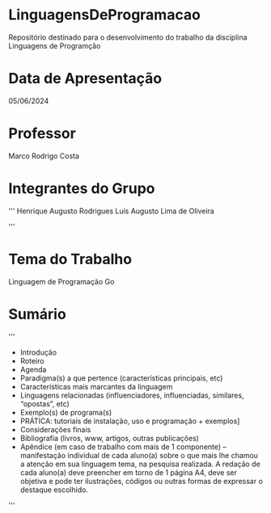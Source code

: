 # LinguagensDeProgramacao
Repositório destinado para o desenvolvimento do trabalho da disciplina Linguagens de Programção

# Data de Apresentação
05/06/2024

# Professor
Marco Rodrigo Costa

# Integrantes do Grupo
'''
Henrique Augusto Rodrigues
Luís Augusto Lima de Oliveira

'''
# Tema do Trabalho
Linguagem de Programação Go

# Sumário
'''
- Introdução
- Roteiro
- Agenda
- Paradigma(s) a que pertence (características principais, etc)
- Características mais marcantes da linguagem
- Linguagens relacionadas (influenciadores, influenciadas, similares, “opostas”, etc)
- Exemplo(s) de programa(s)
- PRÁTICA: tutoriais de instalação, uso e programação + exemplos]
- Considerações finais
- Bibliografia (livros, www, artigos, outras publicações)
- Apêndice (em caso de trabalho com mais de 1 componente) – manifestação
individual de cada aluno(a) sobre o que mais lhe chamou a atenção em sua
linguagem tema, na pesquisa realizada. A redação de cada aluno(a) deve preencher
em torno de 1 página A4, deve ser objetiva e pode ter ilustrações, códigos ou outras
formas de expressar o destaque escolhido.

'''

